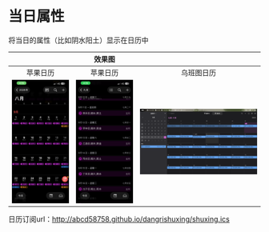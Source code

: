 # 当日属性
将当日的属性（比如阴水阳土）显示在日历中

||效果图||
|:---:|:---:|:---:|
|苹果日历|苹果日历|乌班图日历|
|![apple1](png/apple1.png)|![apple2](png/apple2.png)|![ubt](png/ubt.png)|

日历订阅url：http://abcd58758.github.io/dangrishuxing/shuxing.ics
